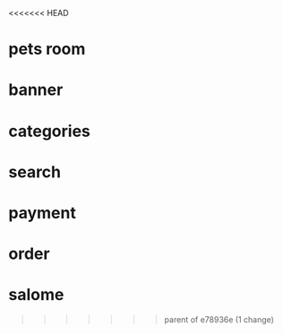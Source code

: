 <<<<<<< HEAD
# pets room
# banner
# categories
# search
# payment
order
=======
# salome
>>>>>>> parent of e78936e (1 change)
